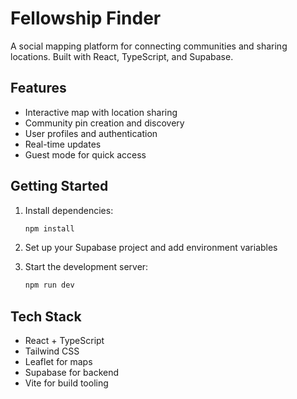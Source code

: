 # Fellowship Finder

A social mapping platform for connecting communities and sharing locations. Built with React, TypeScript, and Supabase.

## Features

- Interactive map with location sharing
- Community pin creation and discovery
- User profiles and authentication
- Real-time updates
- Guest mode for quick access

## Getting Started

1. Install dependencies:
   ```bash
   npm install
   ```

2. Set up your Supabase project and add environment variables

3. Start the development server:
   ```bash
   npm run dev
   ```

## Tech Stack

- React + TypeScript
- Tailwind CSS
- Leaflet for maps
- Supabase for backend
- Vite for build tooling